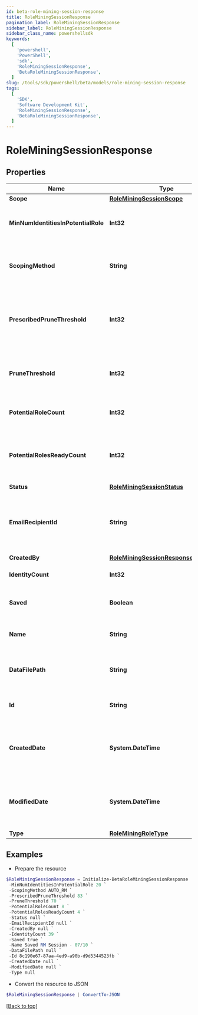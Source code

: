 ```yaml
---
id: beta-role-mining-session-response
title: RoleMiningSessionResponse
pagination_label: RoleMiningSessionResponse
sidebar_label: RoleMiningSessionResponse
sidebar_class_name: powershellsdk
keywords:
  [
    'powershell',
    'PowerShell',
    'sdk',
    'RoleMiningSessionResponse',
    'BetaRoleMiningSessionResponse',
  ]
slug: /tools/sdk/powershell/beta/models/role-mining-session-response
tags:
  [
    'SDK',
    'Software Development Kit',
    'RoleMiningSessionResponse',
    'BetaRoleMiningSessionResponse',
  ]
---
```


# RoleMiningSessionResponse

## Properties

| Name | Type | Description | Notes |
| --- | --- | --- | --- |
| **Scope** | [**RoleMiningSessionScope**](role-mining-session-scope) |  | [optional] |
| **MinNumIdentitiesInPotentialRole** | **Int32** | Minimum number of identities in a potential role | [optional] |
| **ScopingMethod** | **String** | The scoping method of the role mining session | [optional] |
| **PrescribedPruneThreshold** | **Int32** | The computed (or prescribed) prune threshold for this session | [optional] |
| **PruneThreshold** | **Int32** | The prune threshold to be used for this role mining session | [optional] |
| **PotentialRoleCount** | **Int32** | The number of potential roles | [optional] |
| **PotentialRolesReadyCount** | **Int32** | The number of potential roles which have completed processing | [optional] |
| **Status** | [**RoleMiningSessionStatus**](role-mining-session-status) |  | [optional] |
| **EmailRecipientId** | **String** | The id of the user who will receive an email about the role mining session | [optional] |
| **CreatedBy** | [**RoleMiningSessionResponseCreatedBy**](role-mining-session-response-created-by) |  | [optional] |
| **IdentityCount** | **Int32** | The number of identities | [optional] |
| **Saved** | **Boolean** | The session's saved status | [optional] [default to $false] |
| **Name** | **String** | The session's saved name | [optional] |
| **DataFilePath** | **String** | The data file path of the role mining session | [optional] |
| **Id** | **String** | Session Id for this role mining session | [optional] |
| **CreatedDate** | **System.DateTime** | The date-time when this role mining session was created. | [optional] |
| **ModifiedDate** | **System.DateTime** | The date-time when this role mining session was completed. | [optional] |
| **Type** | [**RoleMiningRoleType**](role-mining-role-type) |  | [optional] |

## Examples

- Prepare the resource

```powershell
$RoleMiningSessionResponse = Initialize-BetaRoleMiningSessionResponse  -Scope null `
 -MinNumIdentitiesInPotentialRole 20 `
 -ScopingMethod AUTO_RM `
 -PrescribedPruneThreshold 83 `
 -PruneThreshold 70 `
 -PotentialRoleCount 8 `
 -PotentialRolesReadyCount 4 `
 -Status null `
 -EmailRecipientId null `
 -CreatedBy null `
 -IdentityCount 39 `
 -Saved true `
 -Name Saved RM Session - 07/10 `
 -DataFilePath null `
 -Id 8c190e67-87aa-4ed9-a90b-d9d5344523fb `
 -CreatedDate null `
 -ModifiedDate null `
 -Type null
```

- Convert the resource to JSON

```powershell
$RoleMiningSessionResponse | ConvertTo-JSON
```

[[Back to top]](#)
